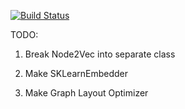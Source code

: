 [![Build Status](https://travis-ci.com/VHRanger/CSRGraph.svg?branch=master)](https://travis-ci.com/VHRanger/CSRGraph)

TODO:

1) Break Node2Vec into separate class

2) Make SKLearnEmbedder

3) Make Graph Layout Optimizer
